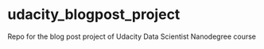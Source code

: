 # udacity_blogpost_project
Repo for the blog post project of Udacity Data Scientist Nanodegree course
